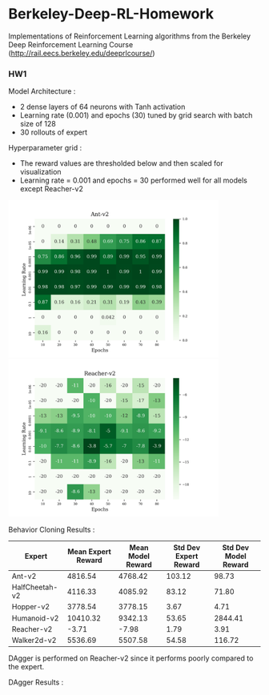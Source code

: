 # Berkeley-Deep-RL-Homework
Implementations of Reinforcement Learning algorithms from the Berkeley Deep Reinforcement Learning Course (http://rail.eecs.berkeley.edu/deeprlcourse/)

### HW1
Model Architecture :
- 2 dense layers of 64 neurons with Tanh activation
- Learning rate (0.001) and epochs (30) tuned by grid search with batch size of 128
- 30 rollouts of expert

Hyperparameter grid :
- The reward values are thresholded below and then scaled for visualization
- Learning rate = 0.001 and epochs = 30 performed well for all models except Reacher-v2

<img src="https://github.com/ieshanvaidya/Berkeley-Deep-RL-Homework/blob/master/hw1/figures/Ant-v2_hyperparams_tuning.png" alt="Ant-v2" width="420"/> <img src="https://github.com/ieshanvaidya/Berkeley-Deep-RL-Homework/blob/master/hw1/figures/Reacher-v2_hyperparams_tuning.png" alt="Ant-v2" width="420"/>

Behavior Cloning Results :

| Expert         | Mean Expert Reward | Mean Model Reward | Std Dev Expert Reward | Std Dev Model Reward |
|----------------|--------------------|-------------------|-----------------------|----------------------|
| Ant-v2         | 4816.54            | 4768.42           | 103.12                | 98.73                |
| HalfCheetah-v2 | 4116.33            | 4085.92           | 83.12                 | 71.80                |
| Hopper-v2      | 3778.54            | 3778.15           | 3.67                  | 4.71                 |
| Humanoid-v2    | 10410.32           | 9342.13           | 53.65                 | 2844.41              |
| Reacher-v2     | -3.71              | -7.98             | 1.79                  | 3.91                 |
| Walker2d-v2    | 5536.69            | 5507.58           | 54.58                 | 116.72               |

DAgger is performed on Reacher-v2 since it performs poorly compared to the expert.

DAgger Results :
